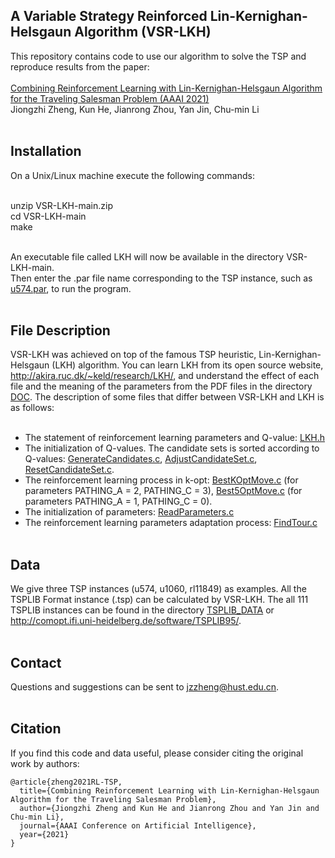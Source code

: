 A Variable Strategy Reinforced Lin-Kernighan-Helsgaun Algorithm (VSR-LKH) 
----
This repository contains code to use our algorithm to solve the TSP and reproduce results from the paper: <br> <br>
[Combining Reinforcement Learning with Lin-Kernighan-Helsgaun Algorithm for the Traveling Salesman Problem (AAAI 2021)](https://ojs.aaai.org/index.php/AAAI/article/view/17476) <br>
Jiongzhi Zheng, Kun He, Jianrong Zhou, Yan Jin, Chu-min Li <br> <br>

Installation
----
On a Unix/Linux machine execute the following commands: <br> <br>

unzip VSR-LKH-main.zip <br>
cd VSR-LKH-main <br>
make <br> <br>

An executable file called LKH will now be available in the directory VSR-LKH-main. <br>
Then enter the .par file name corresponding to the TSP instance, such as [u574.par](./u574.par), to run the program. <br> <br>

File Description
----
VSR-LKH was achieved on top of the famous TSP heuristic, Lin-Kernighan-Helsgaun (LKH) algorithm. You can learn LKH from its open source website, http://akira.ruc.dk/~keld/research/LKH/, and understand the effect of each file and the meaning of the parameters from the PDF files in the directory [DOC](./DOC). The description of some files that differ between VSR-LKH and LKH is as follows: <br> <br>

* The statement of reinforcement learning parameters and Q-value: [LKH.h](./SRC/INCLUDE/LKH,h) <br>
* The initialization of Q-values. The candidate sets is sorted according to Q-values: [GenerateCandidates.c](./SRC/GenerateCandidates.c), [AdjustCandidateSet.c](./SRC/AdjustCandidateSet.c), [ResetCandidateSet.c](./SRC/ResetCandidateSet.c). <br>
* The reinforcement learning process in k-opt: [BestKOptMove.c](./SRC/BestKOptMove.c) (for parameters PATHING_A = 2, PATHING_C = 3), [Best5OptMove.c](./SRC/Best5OptMove.c) (for parameters PATHING_A = 1, PATHING_C = 0). <br>
* The initialization of parameters: [ReadParameters.c](./SRC/ReadParameters.c) <br>
* The reinforcement learning parameters adaptation process: [FindTour.c](./SRC/FindTour.c) <br> <br>

Data
----
We give three TSP instances (u574, u1060, rl11849) as examples. All the TSPLIB Format instance (.tsp) can be calculated by VSR-LKH. The all 111 TSPLIB instances can be found in the directory [TSPLIB_DATA](./TSPLIB_DATA) or http://comopt.ifi.uni-heidelberg.de/software/TSPLIB95/. <br> <br>

Contact
----
Questions and suggestions can be sent to jzzheng@hust.edu.cn. <br> <br>

Citation
----
If you find this code and data useful, please consider citing the original work by authors: <br>
```
@article{zheng2021RL-TSP,
  title={Combining Reinforcement Learning with Lin-Kernighan-Helsgaun Algorithm for the Traveling Salesman Problem},
  author={Jiongzhi Zheng and Kun He and Jianrong Zhou and Yan Jin and Chu-min Li},
  journal={AAAI Conference on Artificial Intelligence},
  year={2021}
}
```
